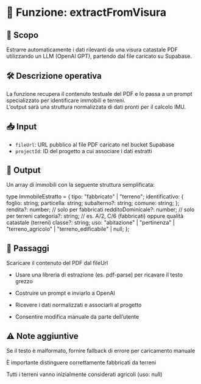 # 📄 Funzione: extractFromVisura

## 🧭 Scopo

Estrarre automaticamente i dati rilevanti da una visura catastale PDF utilizzando un LLM (OpenAI GPT), partendo dal file caricato su Supabase.

## 🛠️ Descrizione operativa

La funzione recupera il contenuto testuale del PDF e lo passa a un prompt specializzato per identificare immobili e terreni.  
L’output sarà una struttura normalizzata di dati pronti per il calcolo IMU.

## 📥 Input

- `fileUrl`: URL pubblico al file PDF caricato nel bucket Supabase
- `projectId`: ID del progetto a cui associare i dati estratti

## 🧾 Output

Un array di immobili con la seguente struttura semplificata:

type ImmobileEstratto = {
  tipo: "fabbricato" | "terreno";
  identificativo: {
    foglio: string;
    particella: string;
    subalterno?: string;
    comune: string;
  };
  rendita?: number; // solo per fabbricati
  redditoDominicale?: number; // solo per terreni
  categoria?: string; // es. A/2, C/6 (fabbricati) oppure qualità catastale (terreni)
  classe?: string;
  uso: "abitazione" | "pertinenza" | "terreno_agricolo" | "terreno_edificabile" | null;
};

## 🔁 Passaggi
Scaricare il contenuto del PDF dal fileUrl

- Usare una libreria di estrazione (es. pdf-parse) per ricavare il testo grezzo

- Costruire un prompt e inviarlo a OpenAI

- Ricevere i dati normalizzati e associarli al progetto

- Consentire modifica manuale da parte dell’utente

## ⚠️ Note aggiuntive
Se il testo è malformato, fornire fallback di errore per caricamento manuale

È importante distinguere correttamente fabbricati da terreni

Tutti i terreni vanno inizialmente considerati agricoli (uso: null)